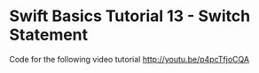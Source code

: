 Swift Basics Tutorial 13 - Switch Statement
===========================================

Code for the following video tutorial http://youtu.be/p4pcTfjoCQA

